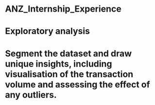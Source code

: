 # ANZ_Internship_Experience
# Exploratory analysis
# Segment the dataset and draw unique insights, including visualisation of the transaction volume and assessing the effect of any outliers.
